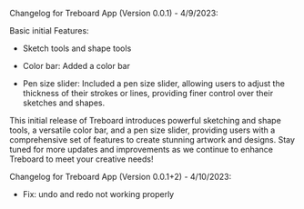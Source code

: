 Changelog for Treboard App (Version 0.0.1) - 4/9/2023:

Basic initial Features:

* Sketch tools and shape tools

* Color bar: Added a color bar

* Pen size slider: Included a pen size slider, allowing users to adjust the thickness of their strokes or lines, providing finer control over their sketches and shapes.

This initial release of Treboard introduces powerful sketching and shape tools, a versatile color bar, and a pen size slider, providing users with a comprehensive set of features to create stunning artwork and designs. Stay tuned for more updates and improvements as we continue to enhance Treboard to meet your creative needs!

Changelog for Treboard App (Version 0.0.1+2) - 4/10/2023:
    
* Fix: undo and redo not working properly